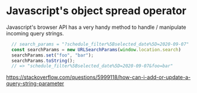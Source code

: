 # Javascript's object spread operator

Javascript's browser API has a very handy method to
handle / manipulate incoming query strings.

```javascript
  // search_params = "?schedule_filter%5Bselected_date%5D=2020-09-07"
  const searchParams = new URLSearchParams(window.location.search)
  searchParams.set("foo", "bar");
  searchParams.toString();
  // => "schedule_filter%5Bselected_date%5D=2020-09-07&foo=bar"
```

https://stackoverflow.com/questions/5999118/how-can-i-add-or-update-a-query-string-parameter